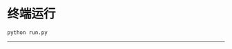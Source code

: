 # 终端运行

```shell
python run.py
```
***************************************************************************************************************************************************************************************************************************************************************************************************************************************************************************************************************************************************************************************************************************************************************************************************************************************************************************************************************************************************************************************************************************
